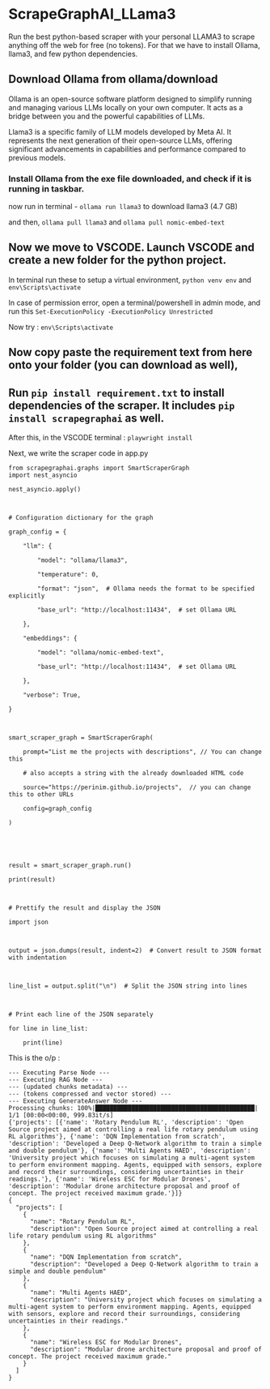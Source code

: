 # ScrapeGraphAI_LLama3
Run the best python-based scraper with your personal LLAMA3 to scrape anything off the web for free (no tokens).
For that we have to install Ollama, llama3, and few python dependencies. 

## Download Ollama from ollama/download 
Ollama is an open-source software platform designed to simplify running and managing various LLMs locally on your own computer. It acts as a bridge between you and the powerful capabilities of LLMs.

Llama3 is a specific family of LLM models developed by Meta AI. It represents the next generation of their open-source LLMs, offering significant advancements in capabilities and performance compared to previous models.

### Install Ollama from the exe file downloaded, and check if it is running in taskbar. 
now run in terminal - ```ollama run llama3``` to download llama3 (4.7 GB)

and then, ```ollama pull llama3``` and ```ollama pull nomic-embed-text```

## Now we move to VSCODE. Launch VSCODE and create a new folder for the python project.
In terminal run these to setup a virtual environment, ```python venv env``` and ```env\Scripts\activate```

In case of permission error, open a terminal/powershell in admin mode, and run this ```Set-ExecutionPolicy -ExecutionPolicy Unrestricted```

Now try : ```env\Scripts\activate```

## Now copy paste the requirement text from here onto your folder (you can download as well), 

## Run ```pip install requirement.txt``` to install dependencies of the scraper. It includes ```pip install scrapegraphai``` as well.

After this, in the VSCODE terminal : ```playwright install``` 

Next, we write the scraper code in app.py 

```
from scrapegraphai.graphs import SmartScraperGraph
import nest_asyncio

nest_asyncio.apply()

  

# Configuration dictionary for the graph

graph_config = {

    "llm": {

        "model": "ollama/llama3",

        "temperature": 0,

        "format": "json",  # Ollama needs the format to be specified explicitly

        "base_url": "http://localhost:11434",  # set Ollama URL

    },

    "embeddings": {

        "model": "ollama/nomic-embed-text",

        "base_url": "http://localhost:11434",  # set Ollama URL

    },

    "verbose": True,

}

  

smart_scraper_graph = SmartScraperGraph(

    prompt="List me the projects with descriptions", // You can change this 

    # also accepts a string with the already downloaded HTML code

    source="https://perinim.github.io/projects",  // you can change this to other URLs 

    config=graph_config

)

  
  
  

result = smart_scraper_graph.run()

print(result)

  

# Prettify the result and display the JSON

import json

  

output = json.dumps(result, indent=2)  # Convert result to JSON format with indentation

  

line_list = output.split("\n")  # Split the JSON string into lines

  

# Print each line of the JSON separately

for line in line_list:

    print(line)
```

This is the o/p : 

```--- Executing Fetch Node ---
--- Executing Parse Node ---
--- Executing RAG Node ---
--- (updated chunks metadata) ---
--- (tokens compressed and vector stored) ---
--- Executing GenerateAnswer Node ---
Processing chunks: 100%|████████████████████████████████████████████| 1/1 [00:00<00:00, 999.83it/s] 
{'projects': [{'name': 'Rotary Pendulum RL', 'description': 'Open Source project aimed at controlling a real life rotary pendulum using RL algorithms'}, {'name': 'DQN Implementation from scratch', 'description': 'Developed a Deep Q-Network algorithm to train a simple and double pendulum'}, {'name': 'Multi Agents HAED', 'description': 'University project which focuses on simulating a multi-agent system to perform environment mapping. Agents, equipped with sensors, explore and record their surroundings, considering uncertainties in their readings.'}, {'name': 'Wireless ESC for Modular Drones', 'description': 'Modular drone architecture proposal and proof of concept. The project received maximum grade.'}]}
{
  "projects": [
    {
      "name": "Rotary Pendulum RL",
      "description": "Open Source project aimed at controlling a real life rotary pendulum using RL algorithms"
    },
    {
      "name": "DQN Implementation from scratch",
      "description": "Developed a Deep Q-Network algorithm to train a simple and double pendulum"   
    },
    {
      "name": "Multi Agents HAED",
      "description": "University project which focuses on simulating a multi-agent system to perform environment mapping. Agents, equipped with sensors, explore and record their surroundings, considering uncertainties in their readings."
    },
    {
      "name": "Wireless ESC for Modular Drones",
      "description": "Modular drone architecture proposal and proof of concept. The project received maximum grade."
    }
  ]
}
```
